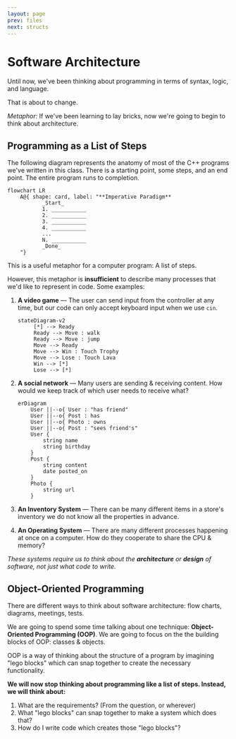 ```yaml
---
layout: page
prev: files
next: structs
---
```


# Software Architecture

Until now, we've been thinking about programming in terms of syntax, logic, and language.

That is about to change.

_Metaphor:_ If we've been learning to lay bricks, now we're going to begin to think about architecture.

## Programming as a List of Steps

The following diagram represents the anatomy of most of the C++ programs we've written in this class. There is a starting point, some steps, and an end point. The entire program runs to completion.

```mermaid
flowchart LR
    A@{ shape: card, label: "**Imperative Paradigm**
           _Start_
           1. ___________
           2. ___________
           3. ___________
           4. ___________
           ...
           N. ___________
           _Done_
    "}
```

This is a useful metaphor for a computer program: A list of steps.

However, this metaphor is **insufficient** to describe many processes that we'd like to represent in code. Some examples:

1. **A video game** — The user can send input from the controller at any time, but our code can only accept keyboard input when we use `cin`.

   ```mermaid
   stateDiagram-v2
        [*] --> Ready
        Ready --> Move : walk
        Ready --> Move : jump
        Move --> Ready
        Move --> Win : Touch Trophy
        Move --> Lose : Touch Lava
        Win --> [*]
        Lose --> [*]
   ```

1. **A social network** — Many users are sending & receiving content. How would we keep track of which user needs to receive what?

   ```mermaid
   erDiagram
       User ||--o{ User : "has friend"
       User ||--o{ Post : has
       User ||--o{ Photo : owns
       User ||--o{ Post : "sees friend's"
       User {
           string name
           string birthday
       }
       Post {
           string content
           date posted_on
       }
       Photo {
           string url
       }

   ```

1. **An Inventory System** — There can be many different items in a store's inventory we do not know all the properties in advance.

1. **An Operating System** — There are many different processes happening at once on a computer. How do they cooperate to share the CPU & memory?

_These systems require us to think about the **architecture** or **design** of software, not just what code to write._

## Object-Oriented Programming

There are different ways to think about software architecture: flow charts, diagrams, meetings, tests.

We are going to spend some time talking about one technique: **Object-Oriented Programming (OOP)**. We are going to focus on the the building blocks of OOP: classes & objects.

OOP is a way of thinking about the structure of a program by imagining "lego blocks" which can snap together to create the necessary functionality.

**We will now stop thinking about programming like a list of steps. Instead, we will think about:**

1. What are the requirements? (From the question, or wherever)
1. What "lego blocks" can snap together to make a system which does that?
1. How do I write code which creates those "lego blocks"?
